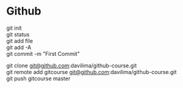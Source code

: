 # Github

git init <br/>
git status <br/>
git add file <br/>
git add -A <br/>
git commit -m "First Commit" <br/>


git clone git@github.com:davilima/github-course.git <br/>
git remote add gitcourse git@github.com:davilima/github-course.git <br/>
git push gitcourse master <br/>
